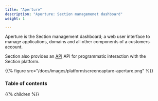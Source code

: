 ```yaml
---
title: "Aperture"
description: "Aperture: Section managemenet dashboard"
weight: 1

---
```


Aperture is the Section management dashboard; a web user interface to manage applications, domains and all other components of a customers account.

Section also provides an [API](/api/ "Section API") API for programmatic interaction with the Section platform.

{{% figure src="/docs/images/platform/screencapture-aperture.png" %}}

### Table of contents

{{% children %}}
